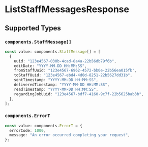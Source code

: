 # ListStaffMessagesResponse


## Supported Types

### `components.StaffMessage[]`

```typescript
const value: components.StaffMessage[] = [
  {
    uuid: "123e4567-030b-4cad-8a4a-22b56db79f6b",
    editDate: "YYYY-MM-DD HH:MM:SS",
    fromStaffUuid: "123e4567-6962-4572-bb0e-22b56ea015fb",
    toStaffUuid: "123e4567-ebd4-4d0d-8251-22b5627dd31b",
    sentTimestamp: "YYYY-MM-DD HH:MM:SS",
    deliveredTimestamp: "YYYY-MM-DD HH:MM:SS",
    readTimestamp: "YYYY-MM-DD HH:MM:SS",
    regardingJobUuid: "123e4567-bdf7-4160-9c7f-22b5625bab3b",
  },
];
```

### `components.ErrorT`

```typescript
const value: components.ErrorT = {
  errorCode: 1000,
  message: "An error occurred completing your request",
};
```

